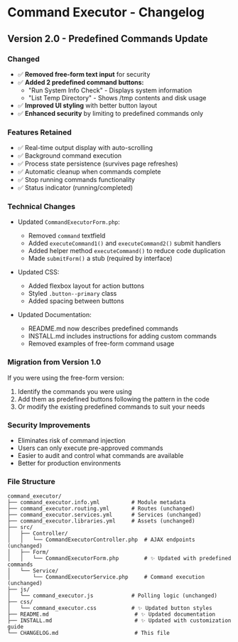 # Command Executor - Changelog

## Version 2.0 - Predefined Commands Update

### Changed
- ✅ **Removed free-form text input** for security
- ✅ **Added 2 predefined command buttons:**
  - "Run System Info Check" - Displays system information
  - "List Temp Directory" - Shows /tmp contents and disk usage
- ✅ **Improved UI styling** with better button layout
- ✅ **Enhanced security** by limiting to predefined commands only

### Features Retained
- ✅ Real-time output display with auto-scrolling
- ✅ Background command execution
- ✅ Process state persistence (survives page refreshes)
- ✅ Automatic cleanup when commands complete
- ✅ Stop running commands functionality
- ✅ Status indicator (running/completed)

### Technical Changes
- Updated `CommandExecutorForm.php`:
  - Removed `command` textfield
  - Added `executeCommand1()` and `executeCommand2()` submit handlers
  - Added helper method `executeCommand()` to reduce code duplication
  - Made `submitForm()` a stub (required by interface)
  
- Updated CSS:
  - Added flexbox layout for action buttons
  - Styled `.button--primary` class
  - Added spacing between buttons

- Updated Documentation:
  - README.md now describes predefined commands
  - INSTALL.md includes instructions for adding custom commands
  - Removed examples of free-form command usage

### Migration from Version 1.0
If you were using the free-form version:
1. Identify the commands you were using
2. Add them as predefined buttons following the pattern in the code
3. Or modify the existing predefined commands to suit your needs

### Security Improvements
- Eliminates risk of command injection
- Users can only execute pre-approved commands
- Easier to audit and control what commands are available
- Better for production environments

### File Structure
```
command_executor/
├── command_executor.info.yml          # Module metadata
├── command_executor.routing.yml       # Routes (unchanged)
├── command_executor.services.yml      # Services (unchanged)
├── command_executor.libraries.yml     # Assets (unchanged)
├── src/
│   ├── Controller/
│   │   └── CommandExecutorController.php  # AJAX endpoints (unchanged)
│   ├── Form/
│   │   └── CommandExecutorForm.php        # ✨ Updated with predefined commands
│   └── Service/
│       └── CommandExecutorService.php     # Command execution (unchanged)
├── js/
│   └── command_executor.js            # Polling logic (unchanged)
├── css/
│   └── command_executor.css           # ✨ Updated button styles
├── README.md                           # ✨ Updated documentation
├── INSTALL.md                          # ✨ Updated with customization guide
└── CHANGELOG.md                        # This file
```

